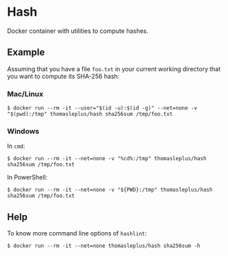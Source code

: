# Hash

Docker container with utilities to compute hashes.

## Example

Assuming that you have a file `foo.txt` in your current working directory that you want to compute its SHA-256 hash:

### Mac/Linux

```
$ docker run --rm -it --user="$(id -u):$(id -g)" --net=none -v "$(pwd):/tmp" thomasleplus/hash sha256sum /tmp/foo.txt
```

### Windows

In `cmd`:

```
$ docker run --rm -it --net=none -v "%cd%:/tmp" thomasleplus/hash sha256sum /tmp/foo.txt
```

In PowerShell:

```
$ docker run --rm -it --net=none -v "${PWD}:/tmp" thomasleplus/hash sha256sum /tmp/foo.txt
```

## Help

To know more command line options of `hashlint`:

```
$ docker run --rm -it --net=none thomasleplus/hash sha256sum -h
```
